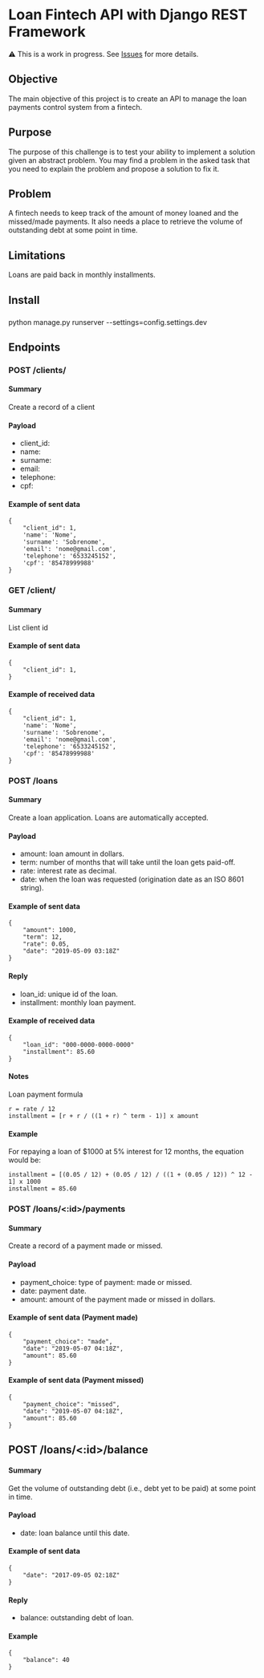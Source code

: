 # Loan Fintech API with Django REST Framework
 
  ⚠️️️️ This is a work in progress. See [Issues](https://github.com/leogregianin/loan-fintech-api/issues) for more details.
  

## Objective
The main objective of this project is to create an API to manage the loan payments control system from a fintech.

## Purpose
The purpose of this challenge is to test your ability to implement a solution given an abstract problem. You may find a problem in the asked task that you need to explain the problem and propose a solution to fix it. 

## Problem
A fintech needs to keep track of the amount of money loaned and the missed/made payments. It also needs a place to retrieve the volume of outstanding debt at some point in time.

## Limitations
Loans are paid back in monthly installments.

## Install

### 
python manage.py runserver --settings=config.settings.dev


## Endpoints

### POST /clients/

#### Summary

Create a record of a client

#### Payload

 - client_id: 
 - name: 
 - surname: 
 - email: 
 - telephone: 
 - cpf: 

#### Example of sent data

    {
        "client_id": 1,
        'name': 'Nome',
        'surname': 'Sobrenome',
        'email': 'nome@gmail.com',
        'telephone': '6533245152',
        'cpf': '85478999988'
    }


### GET /client/<id>

#### Summary

List client id 

#### Example of sent data

    {
        "client_id": 1,
    }

#### Example of received data

    {
        "client_id": 1,
        'name': 'Nome',
        'surname': 'Sobrenome',
        'email': 'nome@gmail.com',
        'telephone': '6533245152',
        'cpf': '85478999988'
    }


### POST /loans

#### Summary

Create a loan application. Loans are automatically accepted.

#### Payload

- amount: loan amount in dollars.
- term: number of months that will take until the loan gets paid-off.
- rate: interest rate as decimal.
- date: when the loan was requested (origination date as an ISO 8601 string).

#### Example of sent data

    {
        "amount": 1000,
        "term": 12,
        "rate": 0.05,
        "date": "2019-05-09 03:18Z"
    }

#### Reply

- loan_id: unique id of the loan. 
- installment: monthly loan payment.

#### Example of received data

    {
        "loan_id": "000-0000-0000-0000"
        "installment": 85.60
    }

#### Notes

Loan payment formula

    r = rate / 12
    installment = [r + r / ((1 + r) ^ term - 1)] x amount

#### Example

For repaying a loan of $1000 at 5% interest for 12 months, the equation would be:

    installment = [(0.05 / 12) + (0.05 / 12) / ((1 + (0.05 / 12)) ^ 12 - 1] x 1000
    installment = 85.60

### POST /loans/<:id>/payments

#### Summary

Create a record of a payment made or missed.

#### Payload

- payment_choice: type of payment: made or missed.
- date: payment date.
- amount: amount of the payment made or missed in dollars.
    
#### Example of sent data (Payment made)

    {
        "payment_choice": "made",
        "date": "2019-05-07 04:18Z",
        "amount": 85.60
    }

#### Example of sent data (Payment missed)

    {
        "payment_choice": "missed",
        "date": "2019-05-07 04:18Z",
        "amount": 85.60
    }

## POST /loans/<:id>/balance

#### Summary

Get the volume of outstanding debt (i.e., debt yet to be paid) at some point in time.

#### Payload

- date: loan balance until this date.

#### Example of sent data

    {
        "date": "2017-09-05 02:18Z"
    }

#### Reply

- balance: outstanding debt of loan.

#### Example

    {
        "balance": 40
    }
